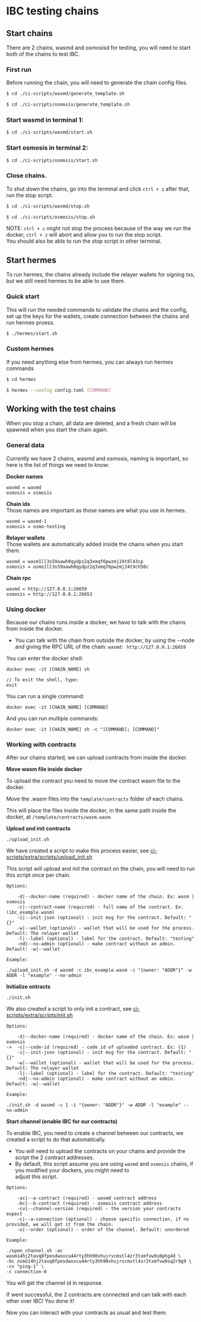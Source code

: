 # IBC testing chains

## Start chains

There are 2 chains, wasmd and osmosisd for testing, you will need to start both of the chains to test IBC.

### First run

Before running the chain, you will need to generate the chain config files.

```bash
$ cd ./ci-scripts/wasmd/generate_template.sh
```

```bash
$ cd ./ci-scripts/osmosis/generate_template.sh
```

### Start wasmd in terminal 1:

```bash
$ cd ./ci-scripts/wasmd/start.sh
```

### Start osmosis in terminal 2:

```bash
$ cd ./ci-scripts/osmosis/start.sh
```

### Close chains.

To shut down the chains, go into the terminal and click `ctrl + z` after that, run the stop script.

```bash
$ cd ./ci-scripts/wasmd/stop.sh
```

```bash
$ cd ./ci-scripts/osmosis/stop.sh
```

NOTE: `ctrl + c` might not stop the process because of the way we run the docker, `ctrl + z` will abort and allow you to run the stop script.  
You should also be able to run the stop script in other terminal.

## Start hermes

To run hermes, the chains already include the relayer wallets for signing txs, but we still need hermes to be able to use them.

### Quick start

This will run the needed commands to validate the chains and the config, set up the keys for the wallets, create connection between the chains and 
run hermes proess.

```bash
$ ./hermes/start.sh
```

### Custom hermes

If you need anything else from hermes, you can always run hermes commands

```bash
$ cd hermes

$ hermes --config config.toml [COMMAND]
```

## Working with the test chains

When you stop a chain, all data are deleted, and a fresh chain will be spawned when you start the chain again.  

### General data

Currently we have 2 chains, wasmd and osmosis, naming is important, so here is the list of things we need to know:

**Docker names**  

```
wasmd = wasmd  
osmosis = osmosis  
```

**Chain ids**  
Those names are important as those names are what you use in hermes.

```
wasmd = wasmd-1  
osmosis = osmo-testing
```

**Relayer wallets**  
Those wallets are automatically added inside the chains when you start them.

```
wasmd = wasm1ll3s59aawh0qydpz2q3xmqf6pwzmj24t8l43cp
osmosis = osmo1ll3s59aawh0qydpz2q3xmqf6pwzmj24t9ch58c
```

**Chain rpc**

```
wasmd = http://127.0.0.1:26659
osmosis = http://127.0.0.1:26653
```

### Using docker

Because our chains runs inside a docker, we have to talk with the chains from inside the docker.

* You can talk with the chain from outside the docker, by using the --node and giving the RPC URL of the chain: `wasmd: http://127.0.0.1:26659`

You can enter the docker shell:

```
docker exec -it [CHAIN_NAME] sh

// To exit the shell, type:
exit
```

You can run a single command:

```
docker exec -it [CHAIN_NAME] [COMMAND]
```

And you can run multiple commands:

```
docker exec -it [CHAIN_NAME] sh -c "[COMMAND]; [COMMAND]"
```

### Working with contracts

After our chains started, we can upload contracts from inside the docker.

**Move wasm file inside docker**

To upload the contract you need to move the contract wasm file to the docker.

Move the .wasm files into the `template/contracts` folder of each chains.

This will place the files inside the docker, in the same path inside the docker, at `/template/contracts/wasm.wasm`.

**Upload and init contracts**

`./upload_init.sh`

We have created a script to make this process easier, see [ci-scripts/extra/scripts/upload_init.sh](ci-scripts/extra/scripts/upload_init.sh)

This script will upload and init the contract on the chain, you will need to run this script once per chain.

`Options:`

```
    -d|--docker-name (required) - docker name of the chain. Ex: wasm | osmosis
    -c|--contract-name (required) - full name of the contract. Ex: (ibc_example.wasm)
    -i|--init-json (optional) - init msg for the contract. Default: "{}"
    -w|--wallet (optional) - wallet that will be used for the process. Default: The relayer wallet
    -l|--label (optional) - label for the contract. Default: "testing"
    -nd|--no-admin (optional) - make contract without an admin. Default: -w|--wallet
```

`Example:`

```
./upload_init.sh -d wasmd -c ibc_example.wasm -i "{owner: "ADDR"}" -w ADDR -l "example" --no-admin
```

**Initialize ontracts**

`./init.sh`

We also created a script to only init a contract, see [ci-scripts/extra/scripts/init.sh](ci-scripts/extra/scripts/init.sh)

`Options:`

```
    -d|--docker-name (required) - docker name of the chain. Ex: wasm | osmosis
->  -c|--code-id (required) - code id of uploaded contract. Ex: (1)
    -i|--init-json (optional) - init msg for the contract. Default: "{}"
    -w|--wallet (optional) - wallet that will be used for the process. Default: The relayer wallet
    -l|--label (optional) - label for the contract. Default: "testing"
    -nd|--no-admin (optional) - make contract without an admin. Default: -w|--wallet
```

`Example:`

```
./init.sh -d wasmd -c 1 -i "{owner: "ADDR"}" -w ADDR -l "example" --no-admin
```

**Start channel (enable IBC for our contracts)**

To enable IBC, you need to create a channel between our contracts, we created a script to do that automatically.

* You will need to upload the contracts on your chains and provide the script the 2 contract addresses.
* By default, this script assume you are using `wasmd` and `osmosis` chains, if you modified your dockers, you might need to  
    adjust this script.

`Options:`

```
    -ac|--a-contract (required) - wasmd contract address
    -bc|--b-contract (required) - osmosis contract address
    -cv|--channel-version (required) - the version your contracts expect
    -c|--a-connection (optional) - choose specific connection, if no provided, we will get it from the chain.
    -o|--order (optional) - order of the channel. Default: unordered
```

`Example:`

```
./open_channel.sh -ac wasm14hj2tavq8fpesdwxxcu44rty3hh90vhujrvcmstl4zr3txmfvw9s0phg4d \
-bc osmo14hj2tavq8fpesdwxxcu44rty3hh90vhujrvcmstl4zr3txmfvw9sq2r9g9 \
-cv "ping-1" \
-c connection-0
```

You will get the channel id in response.

If went successful, the 2 contracts are connected and can talk with each other over IBC! You done it!

Now you can interact with your contracts as usual and test them.